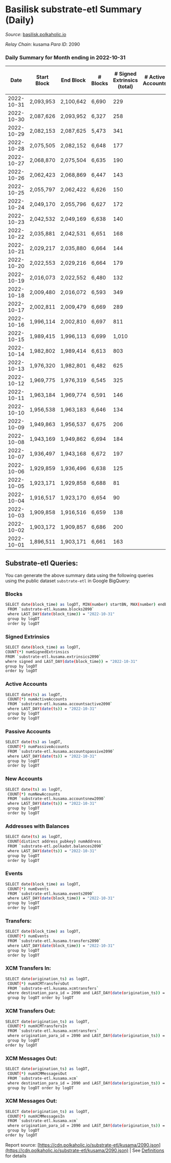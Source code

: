 # Basilisk substrate-etl Summary (Daily)

_Source_: [basilisk.polkaholic.io](https://basilisk.polkaholic.io)

*Relay Chain*: kusama
*Para ID*: 2090



### Daily Summary for Month ending in 2022-10-31


| Date | Start Block | End Block | # Blocks | # Signed Extrinsics (total) | # Active Accounts | # Passive | # New | # Addresses with Balances | # Events | # Transfers | # XCM Transfers In | # XCM Transfers Out | # XCM In | # XCM Out | Issues | 
| ---- | ----------- | --------- | -------- | --------------------------- | ----------------- | --------- | ----- | ------------------------- | -------- | ----------- | ------------------ | ------------------- | -------- | --------- | ------ |
| 2022-10-31 | 2,093,953 | 2,100,642 | 6,690 | 229 |  |  |  | 16,774 | 22,191 | 177 ($5,277.16) | 38 ($3,547.29) | 24 ($1,043.84) | 38 | 40 |  |
| 2022-10-30 | 2,087,626 | 2,093,952 | 6,327 | 258 |  |  |  | 16,766 | 21,513 | 168 ($6,705.09) | 32 ($2,782.12) | 4 ($923.41) | 31 | 27 |  |
| 2022-10-29 | 2,082,153 | 2,087,625 | 5,473 | 341 |  |  |  | 16,754 | 19,370 | 289 ($8,084.81) | 77 ($1,764.89) | 16 ($1,104.22) | 79 | 69 |  |
| 2022-10-28 | 2,075,505 | 2,082,152 | 6,648 | 177 |  |  |  |  | 21,538 | 132 ($5,749.89) | 16 ($539.06) | 9 ($795.90) | 15 | 25 |  |
| 2022-10-27 | 2,068,870 | 2,075,504 | 6,635 | 190 |  |  |  | 16,701 | 21,819 | 117 ($5,406.90) | 23 ($1,110.09) | 16 ($1,343.78) | 25 | 23 |  |
| 2022-10-26 | 2,062,423 | 2,068,869 | 6,447 | 143 |  |  |  | 16,697 | 20,716 | 141 ($9,345.23) | 29 ($9,923.60) | 12 ($1,197.49) | 40 | 24 |  |
| 2022-10-25 | 2,055,797 | 2,062,422 | 6,626 | 150 |  |  |  |  | 21,414 | 195 ($14,446.98) | 29 ($3,007.24) | 28 ($1,716.74) | 32 | 41 |  |
| 2022-10-24 | 2,049,170 | 2,055,796 | 6,627 | 172 |  |  |  |  | 21,474 | 195 ($12,906.24) | 30 ($7,316.30) | 19 ($1,427.05) | 31 | 36 |  |
| 2022-10-23 | 2,042,532 | 2,049,169 | 6,638 | 140 |  |  |  |  | 21,173 | 158 ($17,987.67) | 24 ($2,537.52) | 12 ($938.07) | 24 | 28 |  |
| 2022-10-22 | 2,035,881 | 2,042,531 | 6,651 | 168 |  |  |  | 16,675 | 21,573 | 172 ($8,194.54) | 49 ($3,902.26) | 18 ($1,252.11) | 49 | 37 |  |
| 2022-10-21 | 2,029,217 | 2,035,880 | 6,664 | 144 |  |  |  |  | 21,485 | 139 ($27,862.55) | 34 ($3,286.24) | 17 ($1,826.29) | 34 | 27 |  |
| 2022-10-20 | 2,022,553 | 2,029,216 | 6,664 | 179 |  |  |  |  | 21,627 | 167 ($12,373.92) | 42 ($55,677.68) | 12 ($2,289.36) | 42 | 24 |  |
| 2022-10-19 | 2,016,073 | 2,022,552 | 6,480 | 132 |  |  |  |  | 20,634 | 131 ($4,310.11) | 27 ($1,705.27) | 22 ($706.76) | 27 | 23 |  |
| 2022-10-18 | 2,009,480 | 2,016,072 | 6,593 | 349 |  |  |  | 16,627 | 23,175 | 427 ($29,506.40) | 71 ($8,722.35) | 49 ($2,607.85) | 73 | 61 |  |
| 2022-10-17 | 2,002,811 | 2,009,479 | 6,669 | 289 |  |  |  |  | 22,732 | 313 ($28,923.57) | 94 ($4,777.06) | 26 ($1,264.42) | 98 | 55 |  |
| 2022-10-16 | 1,996,114 | 2,002,810 | 6,697 | 811 |  |  |  | 16,604 | 28,358 | 1,157 ($86,435.83) | 273 ($26,730.46) | 32 ($4,069.93) | 303 | 109 |  |
| 2022-10-15 | 1,989,415 | 1,996,113 | 6,699 | 1,010 |  |  |  |  | 31,282 | 2,160 ($307,248.10) | 185 ($106,520.19) | 76 ($14,261.49) | 187 | 104 |  |
| 2022-10-14 | 1,982,802 | 1,989,414 | 6,613 | 803 |  |  |  | 16,521 | 29,213 | 2,018 ($85,350.56) | 97 ($72,002.73) | 37 ($5,616.47) | 97 | 42 |  |
| 2022-10-13 | 1,976,320 | 1,982,801 | 6,482 | 625 |  |  |  |  | 26,199 | 1,375 ($129,621.61) | 98 ($51,873.56) | 41 ($9,071.73) | 98 | 64 |  |
| 2022-10-12 | 1,969,775 | 1,976,319 | 6,545 | 325 |  |  |  | 16,471 | 22,990 | 492 ($235,374.32) | 79 ($73,940.93) | 12 ($1,376.42) | 81 | 21 |  |
| 2022-10-11 | 1,963,184 | 1,969,774 | 6,591 | 146 |  |  |  | 16,436 | 21,260 | 108 ($11,046.53) | 26 ($7,577.13) | 12 ($1,963.22) | 27 | 21 |  |
| 2022-10-10 | 1,956,538 | 1,963,183 | 6,646 | 134 |  |  |  | 16,432 | 21,357 | 53 ($2,210.22) | 12 ($2,284.06) | 7 ($963.91) | 12 | 10 |  |
| 2022-10-09 | 1,949,863 | 1,956,537 | 6,675 | 206 |  |  |  | 16,427 | 22,093 | 159 ($18,162.85) | 26 ($2,650.52) | 17 ($4,282.54) | 27 | 28 |  |
| 2022-10-08 | 1,943,169 | 1,949,862 | 6,694 | 184 |  |  |  | 16,419 | 21,946 | 160 ($23,386.08) | 42 ($17,406.06) | 14 ($4,601.65) | 42 | 28 |  |
| 2022-10-07 | 1,936,497 | 1,943,168 | 6,672 | 197 |  |  |  | 16,411 | 21,825 | 112 ($9,397.20) | 15 ($1,975.78) | 12 ($1,670.36) | 15 | 15 |  |
| 2022-10-06 | 1,929,859 | 1,936,496 | 6,638 | 125 |  |  |  | 16,408 | 21,146 | 140 ($22,667.58) | 28 ($4,517.80) | 28 ($3,169.89) | 29 | 33 |  |
| 2022-10-05 | 1,923,171 | 1,929,858 | 6,688 | 81 |  |  |  | 16,406 | 20,842 | 102 ($25,605.79) | 13 ($4,865.76) | 14 ($5,223.79) | 14 | 18 |  |
| 2022-10-04 | 1,916,517 | 1,923,170 | 6,654 | 90 |  |  |  | 16,406 | 20,786 | 91 ($492,174.00) | 23 ($6,608.75) | 14 ($4,363.51) | 23 | 25 |  |
| 2022-10-03 | 1,909,858 | 1,916,516 | 6,659 | 138 |  |  |  |  | 21,343 | 164 ($52,328.00) | 25 ($12,407.94) | 7 ($331.36) | 25 | 11 |  |
| 2022-10-02 | 1,903,172 | 1,909,857 | 6,686 | 200 |  |  |  |  | 21,942 | 169 ($23,781.93) | 17 ($3,660.52) | 14 ($94.67) | 17 | 22 |  |
| 2022-10-01 | 1,896,511 | 1,903,171 | 6,661 | 163 |  |  |  |  | 21,885 | 28 ($2,851.06) | 3 ($2,028.22) | 2 ($429.66) | 3 | 4 |  |

## Substrate-etl Queries:
You can generate the above summary data using the following queries using the public dataset `substrate-etl` in Google BigQuery:

### Blocks
```bash
SELECT date(block_time) as logDT, MIN(number) startBN, MAX(number) endBN, COUNT(*) numBlocks 
 FROM `substrate-etl.kusama.blocks2090`  
 where LAST_DAY(date(block_time)) = "2022-10-31" 
 group by logDT 
 order by logDT
```

### Signed Extrinsics
```bash
SELECT date(block_time) as logDT, 
COUNT(*) numSignedExtrinsics 
FROM `substrate-etl.kusama.extrinsics2090`  
where signed and LAST_DAY(date(block_time)) = "2022-10-31" 
group by logDT 
order by logDT
```

### Active Accounts
```bash
SELECT date(ts) as logDT, 
 COUNT(*) numActiveAccounts 
 FROM `substrate-etl.kusama.accountsactive2090` 
 where LAST_DAY(date(ts)) = "2022-10-31" 
 group by logDT 
 order by logDT
```

### Passive Accounts
```bash
SELECT date(ts) as logDT, 
 COUNT(*) numPassiveAccounts 
 FROM `substrate-etl.kusama.accountspassive2090` 
 where LAST_DAY(date(ts)) = "2022-10-31" 
 group by logDT 
 order by logDT
```

### New Accounts
```bash
SELECT date(ts) as logDT, 
 COUNT(*) numNewAccounts 
 FROM `substrate-etl.kusama.accountsnew2090` 
 where LAST_DAY(date(ts)) = "2022-10-31" 
 group by logDT
 order by logDT
```

### Addresses with Balances
```bash
SELECT date(ts) as logDT,
 COUNT(distinct address_pubkey) numAddress 
 FROM `substrate-etl.polkadot.balances2090` 
 where LAST_DAY(date(ts)) = "2022-10-31" 
 group by logDT 
 order by logDT
```

### Events
```bash
SELECT date(block_time) as logDT, 
 COUNT(*) numEvents 
 FROM `substrate-etl.kusama.events2090` 
 where LAST_DAY(date(block_time)) = "2022-10-31" 
 group by logDT 
 order by logDT
```

### Transfers:
```bash
SELECT date(block_time) as logDT, 
 COUNT(*) numEvents 
 FROM `substrate-etl.kusama.transfers2090` 
 where LAST_DAY(date(block_time)) = "2022-10-31" 
 group by logDT 
 order by logDT
```

### XCM Transfers In:
```bash
SELECT date(origination_ts) as logDT, 
 COUNT(*) numXCMTransfersOut 
 FROM `substrate-etl.kusama.xcmtransfers` 
 where destination_para_id = 2090 and LAST_DAY(date(origination_ts)) = "2022-10-31" 
 group by logDT order by logDT
```

### XCM Transfers Out:
```bash
SELECT date(origination_ts) as logDT, 
 COUNT(*) numXCMTransfersIn 
 FROM `substrate-etl.kusama.xcmtransfers` 
 where origination_para_id = 2090 and LAST_DAY(date(origination_ts)) = "2022-10-31" 
 group by logDT 
order by logDT
```

### XCM Messages Out:
```bash
SELECT date(origination_ts) as logDT, 
 COUNT(*) numXCMMessagesOut 
 FROM `substrate-etl.kusama.xcm` 
 where destination_para_id = 2090 and LAST_DAY(date(origination_ts)) = "2022-10-31" 
 group by logDT order by logDT
```

### XCM Messages Out:
```bash
SELECT date(origination_ts) as logDT, 
 COUNT(*) numXCMMessagesIn 
 FROM `substrate-etl.kusama.xcm` 
 where origination_para_id = 2090 and LAST_DAY(date(origination_ts)) = "2022-10-31" 
 group by logDT 
order by logDT
```


Report source: [https://cdn.polkaholic.io/substrate-etl/kusama/2090.json](https://cdn.polkaholic.io/substrate-etl/kusama/2090.json) | See [Definitions](/DEFINITIONS.md) for details
